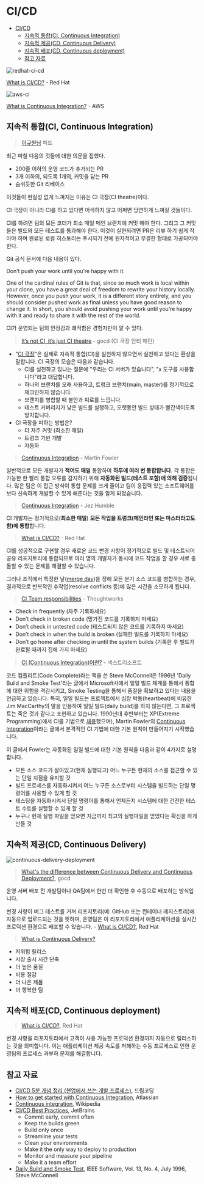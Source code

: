 # CI/CD

- [CI/CD](#cicd)
  - [지속적 통합(CI, Continuous Integration)](#지속적-통합ci-continuous-integration)
  - [지속적 제공(CD, Continuous Delivery)](#지속적-제공cd-continuous-delivery)
  - [지속적 배포(CD, Continuous deployment)](#지속적-배포cd-continuous-deployment)
  - [참고 자료](#참고-자료)

![redhat-ci-cd](./../image/ci-cd/redhat-ci-cd.png)

[What is CI/CD?](https://www.redhat.com/en/topics/devops/what-is-ci-cd) - Red Hat

![aws-ci](../image/ci-cd/aws-ci-cd.png)

[What is Continuous Integration?](https://aws.amazon.com/devops/continuous-integration/) - AWS

## 지속적 통합(CI, Continuous Integration)

> [이규원님](https://www.facebook.com/gyuwon.yi/posts/4292538720789318) 피드

최근 며칠 다음의 것들에 대한 의문을 접했다.

- 200줄 이하의 운영 코드가 추가되는 PR
- 3개 이하의, 되도록 1개의, 커밋을 담는 PR
- 숨쉬듯한 Git 리베이스

이것들이 현실성 없게 느껴지는 이유는 CI 극장(CI theatre)이다.

CI 극장이 아니라 CI를 하고 있다면 어색하지 않고 어쩌면 당연하게 느껴질 것들이다.

CI를 하려면 팀의 모든 코더가 최소 매일 메인 브랜치에 커밋 해야 한다.
그리그 그 커밋들은 빌드와 모든 테스트를 통과해야 한다.
이것이 실현되려면 PR은 리뷰 하기 쉽게 작아야 하며 완료된 로컬 히스토리는 푸시되기 전에 원자적이고 무결한 형태로 가공되어야 한다.

Git 공식 문서에 다음 내용이 있다.

Don’t push your work until you’re happy with it.

One of the cardinal rules of Git is that, since so much work is local within your clone, you have a great deal of freedom to rewrite your history locally. However, once you push your work, it is a different story entirely, and you should consider pushed work as final unless you have good reason to change it. In short, you should avoid pushing your work until you’re happy with it and ready to share it with the rest of the world.

CI가 운영되는 팀의 안정감과 쾌적함은 경험자만이 알 수 있다.

> [It’s not CI, it’s just CI theatre](https://www.gocd.org/2017/05/16/its-not-CI-its-CI-theatre/) - gocd (CI 극장 안티 패턴)

- "[CI 극장](https://www.thoughtworks.com/radar/techniques/ci-theatre)"은 실제로 지속적 통합(CI)을 실천하지 않으면서 실천하고 있다는 환상을 말합니다. CI 극장의 모습은 다음과 같습니다.
  - CI를 실천하고 있냐는 질문에 "우리는 CI 서버가 있습니다", "x 도구를 사용합니다"라고 대답합니다.
  - 하나의 브랜치를 오래 사용하고, 트렁크 브랜치(main, master)를 정기적으로 체크인하지 않습니다.
  - 브랜치를 병합할 때 불안과 피로를 느낍니다.
  - 테스트 커버리지가 낮은 빌드를 실행하고, 오랫동안 빌드 상태가 빨간색이도록 방치합니다.
- CI 극장을 피하는 방법은?
  - 더 자주 커밋 (최소한 매일)
  - 트렁크 기반 개발
  - 자동화

> [Continuous Integration](https://martinfowler.com/articles/continuousIntegration.html) - Martin Fowler

일반적으로 모든 개발자가 **적어도 매일** 통합하여 **하루에 여러 번 통합합니다**.
각 통합은 가능한 한 빨리 통합 오류를 감지하기 위해 **자동화된 빌드(테스트 포함)에 의해 검증**됩니다.
많은 팀은 이 접근 방식이 통합 문제를 크게 줄이고 팀이 응집력 있는 소프트웨어를 보다 신속하게 개발할 수 있게 해준다는 것을 알게 되었습니다.

> [Continuous Integration](https://continuousdelivery.com/foundations/continuous-integration/) - Jez Humble

CI 개발자는 정기적으로(**최소한 매일**) **모든 작업을 트렁크(메인라인 또는 마스터라고도 함)에 통합**합니다.

> [What is CI/CD?](https://www.redhat.com/en/topics/devops/what-is-ci-cd) - Red Hat

CI를 성공적으로 구현할 경우 새로운 코드 변경 사항이
정기적으로 빌드 및 테스트되어 공유 리포지토리에 통합되므로
여러 명의 개발자가 동시에 코드 작업을 할 경우
서로 충돌할 수 있는 문제를 해결할 수 있습니다.

그러나 조직에서 특정한 날([merge day](https://thedailywtf.com/articles/Happy_Merge_Day!))을 정해 모든 분기 소스 코드를 병합하는 경우,
결과적으로 반복적인 수작업(resolve conflicts 등)에 많은 시간을 소모하게 됩니다.

> [CI Team responsibilities](https://www.thoughtworks.com/continuous-integration) - Thoughtworks

- Check in frequently (자주 기록하세요)
- Don’t check in broken code (망가진 코드를 기록하지 마세요)
- Don’t check in untested code (테스트되지 않은 코드를 기록하지 마세요)
- Don’t check in when the build is broken (실패한 빌드를 기록하지 마세요)
- Don’t go home after checking in until the system builds (기록한 후 빌드가 완료될 때까지 집에 가지 마세요)

> [CI (Continuous Integration)이란?](https://www.nextree.co.kr/p10799/) - 넥스트리소프트

코드 컴플리트(Code Complete)라는 책을 쓴 Steve McConnell은
1996년 'Daily Build and Smoke Test'라는 글에서 Microsoft사에서 일일 빌드 체계를 통해서 통합에 대한 위험을 격감시키고,
Smoke Testing을 통해서 품질을 확보하고 있다는 내용을 언급하고 있습니다.
특히, 일일 빌드는 프로젝트에서 심장 박동(heartbeat)에 비유한 Jim MacCarthy의 말을 인용하여 일일 빌드(daily build)를 하지 않는다면,
그 프로젝트는 죽은 것과 같다고 표현하고 있습니다. 1990년대 후반부터는 XP(Extreme Programming)에서 CI를 기법으로
[채용](http://www.extremeprogramming.org/rules/integrateoften.html)했으며), Martin Fowler의
[Continuous Integration](https://www.martinfowler.com/articles/originalContinuousIntegration.html)이라는 글에서 본격적인 CI 기법에 대한 기본 원칙이 만들어지기 시작헀습니다.

이 글에서 Fowler는 자동화된 일일 빌드에 대한 기본 원칙을 다음과 같이 4가지로 설명합니다.

- 모든 소스 코드가 살아있고(현재 실행되고) 어느 누구든 현재의 소스를 접근할 수 있는 단일 지점을 유지할 것
- 빌드 프로세스를 자동화시켜서 어느 누구든 소스로부터 시스템을 빌드하는 단일 명령어를 사용할 수 있게 할 것
- 테스팅을 자동화시켜서 단일 명령어를 통해서 언제든지 시스템에 대한 건전한 테스트 수트를 실핼할 수 있게 할 것
- 누구나 현재 실행 파일을 얻으면 지금까지 최고의 실행파일을 얻었다는 확신을 하게 만들 것

## 지속적 제공(CD, Continuous Delivery)

![continuous-delivery-deployment](../image/ci-cd/continuous-delivery-deployment.png)

> [What's the difference between Continuous Delivery and Continuous Deployment?](https://www.gocd.org/2017/10/17/difference-between-continuous-delivery-continuous-deployment-infographic.html), gocd

운영 서버 배포 전 개발팀이나 QA팀에서 한번 더 확인한 후 수동으로 배포하는 방식입니다.

변경 사항이 버그 테스트를 거쳐 리포지토리(예: GitHub 또는 컨테이너 레지스트리)에 자동으로 업로드되는 것을 뜻하며, 운영팀은 이 리포지토리에서 애플리케이션을 실시간 프로덕션 환경으로 배포할 수 있습니다. - [What is CI/CD?](https://www.redhat.com/en/topics/devops/what-is-ci-cd), Red Hat

> [What is Continuous Delivery?](https://continuousdelivery.com/)

- 저위험 릴리스
- 시장 출시 시간 단축
- 더 높은 품질
- 비용 절감
- 더 나은 제품
- 더 행복한 팀

## 지속적 배포(CD, Continuous deployment)

> [What is CI/CD?](https://www.redhat.com/en/topics/devops/what-is-ci-cd), Red Hat

변경 사항을 리포지토리에서 고객이 사용 가능한 프로덕션 환경까지 자동으로 릴리스하는 것을 의미합니다.
이는 애플리케이션 제공 속도를 저해하는 수동 프로세스로 인한 운영팀의 프로세스 과부하 문제를 해결합니다.

## 참고 자료

- [CI/CD 5분 개념 정리 (현업에서 쓰는 개발 프로세스)](https://www.youtube.com/watch?v=0Emq5FypiMM), 드림코딩
- [How to get started with Continuous Integration](https://www.atlassian.com/continuous-delivery/continuous-integration/how-to-get-to-continuous-integration), Atlassian
- [Continuous integration](https://en.wikipedia.org/wiki/Continuous_integration), Wikipedia
- [CI/CD Best Practices](https://www.jetbrains.com/teamcity/ci-cd-guide/ci-cd-best-practices/), JetBrains
  - Commit early, commit often
  - Keep the builds green
  - Build only once
  - Streamline your tests
  - Clean your environments
  - Make it the only way to deploy to production
  - Monitor and measure your pipeline
  - Make it a team effort
- [Daily Build and Smoke Test](https://stevemcconnell.com/articles/daily-build-and-smoke-test/), IEEE Software, Vol. 13, No. 4, July 1996, Steve McConnell
